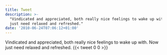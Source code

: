 ```yaml
---
title: Tweet
description: >-
  "Vindicated and appreciated, both really nice feelings to wake up with. Now
  just need relaxed and refreshed."
date: '2010-06-24T07:06:12+01:00'
---
```

Vindicated and appreciated, both really nice feelings to wake up with. Now just need relaxed and refreshed.
      {{< tweet 0 0 >}}
    
